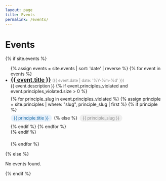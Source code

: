 ```yaml
---
layout: page
title: Events
permalink: /events/
---
```


<h1>Events</h1>
{% if site.events %}
<ul style="list-style: disc; padding-left: 1.2em;">
  {% assign events = site.events | sort: 'date' | reverse %}
  {% for event in events %}
    <li style="margin-bottom: 1.5em;">
  <a href="{{ event.url | relative_url }}" style="font-size: 1.25em; font-weight: bold;">{{ event.title }}</a>
      <span style="color: #888; font-size: 0.9em;">({{ event.date | date: '%Y-%m-%d' }})</span>
      <br>
      <span style="font-size: 0.95em;">{{ event.description }}</span>
      {% if event.principles_violated and event.principles_violated.size > 0 %}
        <div style="margin-top: 0.5em; display: flex; flex-wrap: wrap; gap: 0.5em; align-items: center;">
          {% for principle_slug in event.principles_violated %}
            {% assign principle = site.principles | where: "slug", principle_slug | first %}
            {% if principle %}
              <a href="{{ principle.url | relative_url }}" style="background: #e6f0fa; color: #005a9c; padding: 0.2em 0.7em; border-radius: 1em; font-size: 0.95em; text-decoration: none;">{{ principle.title }}</a>
            {% else %}
              <span style="background: #eee; color: #888; padding: 0.2em 0.7em; border-radius: 1em; font-size: 0.95em;">{{ principle_slug }}</span>
            {% endif %}
          {% endfor %}
        </div>
      {% endif %}
    </li>
  {% endfor %}
</ul>
{% else %}
<p>No events found.</p>
{% endif %}
